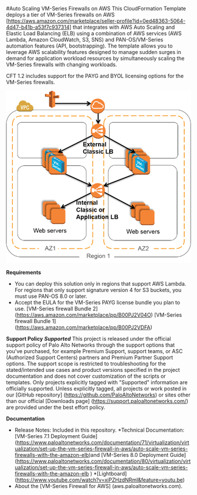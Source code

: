 #Auto Scaling VM-Series Firewalls on AWS
This CloudFormation Template deploys a tier of VM-Series firewalls on AWS [https://aws.amazon.com/marketplace/seller-profile?id=0ed48363-5064-4d47-b41b-a53f7c937314] that integrates with AWS Auto Scaling and Elastic Load Balancing (ELB) using a combination of AWS services (AWS Lambda, Amazon CloudWatch, S3, SNS) and PAN-OS/VM-Series automation features (API, bootstrapping). The template allows you to leverage AWS scalability features designed to manage sudden surges in demand for application workload resources by simultaneously scaling the VM-Series firewalls with changing workloads. 

CFT 1.2 includes  support for the PAYG and BYOL licensing options for the VM-Series firewalls.

![Alt text](/Version-1.2/cft_elb.png?raw=true "Topology for the Auto Scaling VM-Series Firewalls on AWS")
 
**Requirements**
* You can deploy this solution only in regions that support AWS Lambda. For regions that only support signature version 4 for S3  buckets, you must use PAN-OS 8.0 or later. 
* Accept the EULA for the VM-Series PAYG license bundle you plan to use. 
[VM-Series firewall Bundle 2] (https://aws.amazon.com/marketplace/pp/B00PJ2V04O)
[VM-Series firewall Bundle 1] (https://aws.amazon.com/marketplace/pp/B00PJ2VDFA)

**Support Policy**
***Supported***
This project is released under the official support policy of Palo Alto Networks through the support options that you've purchased, for example Premium Support, support teams, or ASC (Authorized Support Centers) partners and Premium Partner Support options. The support scope is restricted to troubleshooting for the stated/intended use cases and product versions specified in the project documentation and does not cover customization of the scripts or templates. 
Only projects explicitly tagged with "Supported" information are officially supported. Unless explicitly tagged, all projects or work posted in our [GitHub repository] (https://github.com/PaloAltoNetworks) or sites other than our official [Downloads page] (https://support.paloaltonetworks.com/) are provided under the best effort policy.

**Documentation**
* Release Notes: Included in this repository.
*Technical Documentation: [VM-Series 7.1 Deployment Guide] (https://www.paloaltonetworks.com/documentation/71/virtualization/virtualization/set-up-the-vm-series-firewall-in-aws/auto-scale-vm-series-firewalls-with-the-amazon-elb)and [VM-Series 8.0 Deployment Guide] (https://www.paloaltonetworks.com/documentation/80/virtualization/virtualization/set-up-the-vm-series-firewall-in-aws/auto-scale-vm-series-firewalls-with-the-amazon-elb )
*[Lightboard] (https://www.youtube.com/watch?v=xiPZHzdNRmI&feature=youtu.be)
* About the [VM-Series Firewall for AWS] (aws.paloaltonetworks.com).